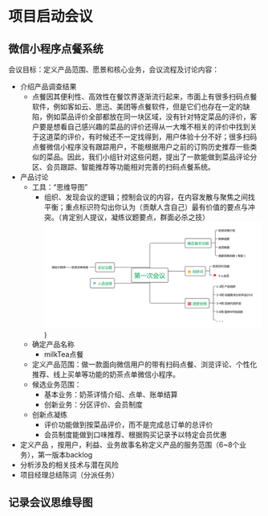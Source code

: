 # 项目启动会议
## 微信小程序点餐系统
会议目标：定义产品范围、愿景和核心业务，会议流程及讨论内容：

- 介绍产品调查结果 
  - 点餐因其便利性、高效性在餐饮界逐渐流行起来，市面上有很多扫码点餐软件，例如客如云、思迅、美团等点餐软件，但是它们也存在一定的缺陷，例如菜品评价全部都放在同一块区域，没有针对特定菜品的评价，客户要是想看自己感兴趣的菜品的评价还得从一大堆不相关的评价中找到关于这道菜的评价，有时候还不一定找得到，用户体验十分不好；很多扫码点餐微信小程序没有跟踪用户，不能根据用户之前的订购历史推荐一些类似的菜品。因此，我们小组针对这些问题，提出了一款能做到菜品评论分区、会员跟踪、智能推荐等功能相对完善的扫码点餐系统。
- 产品讨论 
  - 工具：“思维导图”
    - 组织、发现会议的逻辑；控制会议的内容，在内容发散与聚焦之间找平衡；重点标识符勾出你认为（贡献人含自己）最有价值的要点与冲突。（肯定别人提议，凝练议题要点，群面必杀之技）
    ​![mindmap1-hyp](../assets/images/mindmap1-by.png))
  - 确定产品名称
    - milkTea点餐
  - 定义产品范围：做一款面向微信用户的带有扫码点餐、浏览评论、个性化推荐、线上买单等功能的奶茶点单微信小程序。
  - 候选业务范围：
    - 基本业务：奶茶详情介绍、点单、账单结算
    - 创新业务：分区评价、会员制度
  - 创新点凝练
    - 评价功能做到按菜品评价，而不是完成总订单的总评价
    - 会员制度能做到口味推荐、根据购买记录予以特定会员优惠
- 定义产品 ，按用户，利益、业务故事名称定义产品的服务范围（6~8个业务），第一版本backlog
- 分析涉及的相关技术与潜在风险
- 项目经理总结陈词（分派任务）

## 记录会议思维导图

